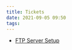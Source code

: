 ```yaml
---
title: Tickets
date: 2021-09-05 09:50
tags:
---
```


* [FTP Server Setup](20210520124600-ftp-server-setup.md)
